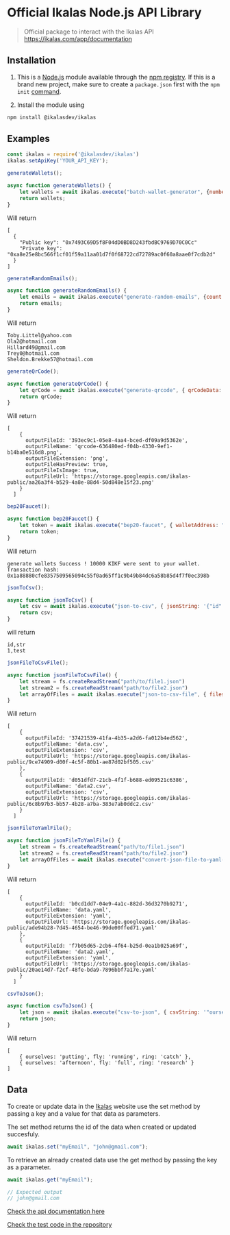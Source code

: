 # Official Ikalas Node.js API Library

> Official package to interact with the Ikalas API https://ikalas.com/app/documentation
## Installation

1. This is a [Node.js](https://nodejs.org/en/) module available through the
[npm registry](https://www.npmjs.com/).
If this is a brand new project, make sure to create a `package.json` first with
the ``npm init``  [command](https://docs.npmjs.com/creating-a-package-json-file).

2. Install the module using
```bash
npm install @ikalasdev/ikalas
```

## Examples

```js
const ikalas = require('@ikalasdev/ikalas')
ikalas.setApiKey('YOUR_API_KEY');

generateWallets();

async function generateWallets() {
    let wallets = await ikalas.execute("batch-wallet-generator", {numberOfWallets: 1});
    return wallets;
}
```
Will return
```
[
  {
    "Public key": "0x7493C69D5f8F04dD0BD8D243fbdBC9769D70C0Cc"
    "Private key": "0xa8e25e8bc566f1cf01f59a11aa01d7f0f68722cd72789ac0f60a8aae0f7cdb2d"
  }
]
```
```js
generateRandomEmails();

async function generateRandomEmails() {
    let emails = await ikalas.execute("generate-random-emails", {count:5});
    return emails;
}
```
Will return
```
Toby.Littel@yahoo.com
Ola2@hotmail.com
Hillard49@gmail.com
Trey0@hotmail.com
Sheldon.Brekke57@hotmail.com
```
```js
generateQrCode();

async function generateQrCode() {
    let qrCode = await ikalas.execute("generate-qrcode", { qrCodeData: "ikalas" });
    return qrCode;
}
```
Will return
```
[
    {
      outputFileId: '393ec9c1-05e8-4aa4-bced-df09a9d5362e',
      outputFileName: 'qrcode-636480ed-f04b-4330-9ef1-b14ba0e516d8.png',
      outputFileExtension: 'png',
      outputFileHasPreview: true,
      outputFileIsImage: true,
      outputFileUrl: 'https://storage.googleapis.com/ikalas-public/aa26a3f4-b529-4a8e-88d4-50d848e15f23.png'
    }
  ]
```
```js
bep20Faucet();

async function bep20Faucet() {
    let token = await ikalas.execute("bep20-faucet", { walletAddress: "YOUR_WALLET_ADDRESS"});
    return token;
}
```
Will return
```
generate wallets Success ! 10000 KIKF were sent to your wallet. Transaction hash: 0x1a88880cfe8357509565094c55f0ad65ff1c9b49b84dc6a58b85d4f7f0ec398b
```
```js
jsonToCsv();

async function jsonToCsv() {
    let csv = await ikalas.execute("json-to-csv", { jsonString: '{"id":1,"str":"test"}'});
    return csv;
}
```
will return
```
id,str
1,test
```
```js
jsonFileToCsvFile();

async function jsonFileToCsvFile() {
    let stream = fs.createReadStream("path/to/file1.json")
    let stream2 = fs.createReadStream("path/to/file2.json")
    let arrayOfFiles = await ikalas.execute("json-to-csv-file", { files: [stream, stream2]})
}
```
Will return
```
[
    {
      outputFileId: '37421539-41fa-4b35-a2d6-fa012b4ed562',
      outputFileName: 'data.csv',
      outputFileExtension: 'csv',
      outputFileUrl: 'https://storage.googleapis.com/ikalas-public/9ce74909-d00f-4c5f-80b1-ae87d02bf505.csv'
    },
    {
      outputFileId: 'd051dfd7-21cb-4f1f-b688-ed09521c6386',
      outputFileName: 'data2.csv',
      outputFileExtension: 'csv',
      outputFileUrl: 'https://storage.googleapis.com/ikalas-public/6c8b97b3-bb57-4b28-a7ba-383e7ab0ddc2.csv'
    }
  ]
```
```js
jsonFileToYamlFile();

async function jsonFileToYamlFile() {
    let stream = fs.createReadStream("path/to/file1.json")
    let stream2 = fs.createReadStream("path/to/file2.json")
    let arrayOfFiles = await ikalas.execute("convert-json-file-to-yaml-file", { files: [stream, stream2]})
}
```
Will return
```
[
    {
      outputFileId: 'b0cd1dd7-04e9-4a1c-882d-36d3270b9271',
      outputFileName: 'data.yaml',
      outputFileExtension: 'yaml',
      outputFileUrl: 'https://storage.googleapis.com/ikalas-public/ade94b28-7d45-4654-be46-99de00ffed71.yaml'
    },
    {
      outputFileId: 'f7b05d65-2cb6-4f64-b25d-0ea1b025a69f',
      outputFileName: 'data2.yaml',
      outputFileExtension: 'yaml',
      outputFileUrl: 'https://storage.googleapis.com/ikalas-public/20ae14d7-f2cf-48fe-bda9-7896bbf7a17e.yaml'
    }
  ]
```
```js
csvToJson();

async function csvToJson() {
    let json = await ikalas.execute("csv-to-json", { csvString: '"ourselves","fly","ring"\n"putting","running","catch"\n"afternoon","full","research"\n' });
    return json;
}

```
Will return
```
[
    { ourselves: 'putting', fly: 'running', ring: 'catch' },
    { ourselves: 'afternoon', fly: 'full', ring: 'research' }
]
```

## Data

To create or update data in the [Ikalas](https://ikalas.com/app) website use the set method by passing a key and a value for that data as parameters.

The set method returns the id of the data when created or updated succesfuly.

```js
await ikalas.set("myEmail", "john@gmail.com"); 
```

To retrieve an already created data use the get method by passing the key as a parameter.

```js
await ikalas.get("myEmail");

// Expected output
// john@gmail.com
```

[Check the api documentation here](https://ikalas.com/app/documentation)

[Check the test code in the repository](https://github.com/ikalasdev/ikalas-nodejs)
